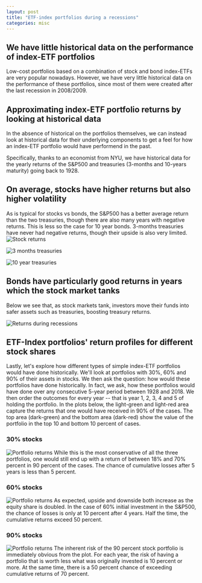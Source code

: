 ```yaml
---
layout: post
title: "ETF-index portfolios during a recessions"
categories: misc
---
```


## We have little historical data on the performance of index-ETF portfolios
Low-cost portfolios based on a combination of stock and bond index-ETFs are very popular nowadays. However, we have very little historical data on the performance of these portfolios, since most of them were created after the last recession in 2008/2009.

## Approximating index-ETF portfolio returns by looking at historical data
In the absence of historical on the portfolios themselves, we can instead look at historical data for their underlying components to get a feel for how an index-ETF portfolio would have performend in the past.

Specifically, thanks to an economist from NYU, we have historical data for the yearly returns of the S&P500 and treasuries (3-months and 10-years maturity) going back to 1928.

## On average, stocks have higher returns but also higher volatility
As is typical for stocks vs bonds, the S&P500 has a better average return than the two treasuries, though there are also many years with negative returns. This is less so the case for 10 year bonds. 3-months treasuries have never had negative returns, though their upside is also very limited.
![Stock returns](/assets/plots/return_histogramm_S&P500.png)

![3 months treasuries](/assets/plots/return_histogramm_3-months_treasuries.png)

![10 year treasuries](/assets/plots/return_histogramm_10-year_treasuries.png)
## Bonds have particularly good returns in years which the stock market tanks
Below we see that, as stock markets tank, investors move their funds into safer assets such as treasuries, boosting treasury returns.

![Returns during recessions](/assets/plots/returns_during_recessions.png)
## ETF-Index portfolios' return profiles for different stock shares
Lastly, let's explore how different types of simple index-ETF portfolios would have done
historically. We'll look at portfolios with 30%, 60% and 90% of their assets in stocks.
We then ask the question: how would these portfolios have done historically. In fact, we
ask, how these portfolios would have done over any consecutive 5-year period between
1928 and 2018. We then
order the outcomes for every year -- that is year 1, 2, 3, 4 and 5 of holding the portfolio. In the plots below, the light-green and light-red area capture the returns that one would have received in 90% of the cases. The top area (dark-green) and the bottom area (dark-red) show the value of the portfolio in the top 10 and bottom 10 percent of cases.
### 30% stocks
![Portfolio returns](/assets/plots/portfolio_returns_30.png)
While this is the most conservative of all the three portfolios, one would still end up
with a return of between 18% and 70% percent in 90 percent of the cases. The chance of
cumulative losses after 5 years is less than 5 percent.
### 60% stocks
![Portfolio returns](/assets/plots/portfolio_returns_60.png)
As expected, upside and downside both increase as the equity share is doubled. In the
case of 60% initial investment in the S&P500, the chance of losses is only at 10 percent
after 4 years. Half the time, the cumulative returns exceed 50 percent.
### 90% stocks
![Portfolio returns](/assets/plots/portfolio_returns_90.png)
The inherent risk of the 90 percent stock portfolio is immediately obvious from the
plot. For each year, the risk of having a portfolio that is worth less what was
originally invested is 10 percent or more. At the same time, there is a 50 percent
chance of exceeding cumulative returns of 70 percent.
